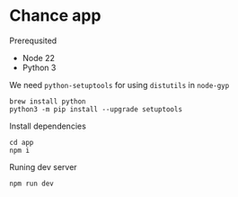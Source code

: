# Chance app

Prerequsited
- Node 22
- Python 3

We need `python-setuptools` for using `distutils` in `node-gyp`
```shell
brew install python
python3 -m pip install --upgrade setuptools
```

Install dependencies
```shell
cd app
npm i
```

Runing dev server
```shell
npm run dev
```
